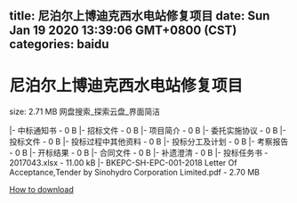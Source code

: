 
title: 尼泊尔上博迪克西水电站修复项目
date: Sun Jan 19 2020 13:39:06 GMT+0800 (CST)    
categories: baidu
---

# 尼泊尔上博迪克西水电站修复项目
size: 2.71 MB
 网盘搜索_探索云盘_界面简洁
 
|- 中标通知书 - 0 B
|- 招标文件 - 0 B
|- 项目简介 - 0 B
|- 委托实施协议 - 0 B
|- 投标文件 - 0 B
|- 投标过程中其他资料 - 0 B
|- 投标分工及计划 - 0 B
|- 考察报告 - 0 B
|- 开标结果 - 0 B
|- 合同文件 - 0 B
|- 补遗澄清 - 0 B
|- 投标任务书 - 2017043.xlsx - 11.00 kB
|- BKEPC-SH-EPC-001-2018 Letter Of Acceptance,Tender by Sinohydro Corporation Limited.pdf - 2.70 MB

[How to download](https://bpcam.bemobtrk.com/go/2ceec3aa-1ca2-46d6-b9ff-aaa5c184517c?jno=464)